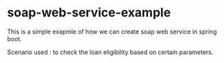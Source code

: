 # soap-web-service-example

This is a simple exapmle of how we can create soap web service in spring boot.

Scenario used : to check the loan eligibility based on certain parameters.

